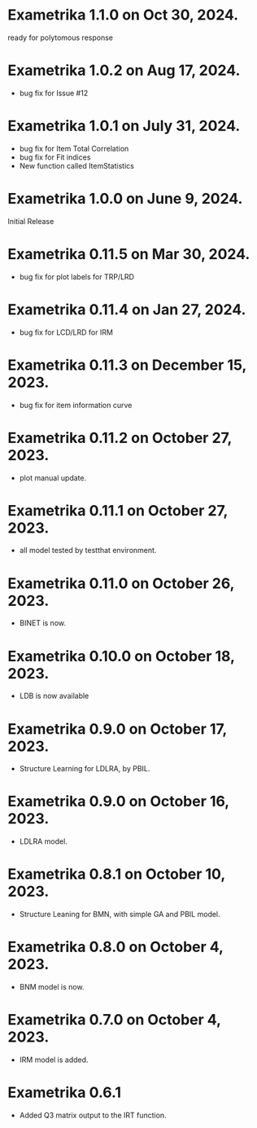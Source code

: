 # Exametrika 1.1.0 on Oct 30, 2024.

ready for polytomous response

# Exametrika 1.0.2 on Aug 17, 2024.

* bug fix for Issue #12

# Exametrika 1.0.1 on July 31, 2024.

* bug fix for Item Total Correlation
* bug fix for Fit indices
* New function called ItemStatistics

# Exametrika 1.0.0 on June 9, 2024.

Initial Release

# Exametrika 0.11.5 on Mar 30, 2024.

* bug fix for plot labels for TRP/LRD

# Exametrika 0.11.4 on Jan 27, 2024.

* bug fix for LCD/LRD for IRM


# Exametrika 0.11.3 on December 15, 2023.

* bug fix for item information curve

# Exametrika 0.11.2 on October 27, 2023.

* plot manual update.


# Exametrika 0.11.1 on October 27, 2023.

* all model tested by testthat environment.

# Exametrika 0.11.0 on October 26, 2023.

* BINET is now.

# Exametrika 0.10.0 on October 18, 2023.

* LDB is now available

# Exametrika 0.9.0 on October 17, 2023.

* Structure Learning for LDLRA, by PBIL.

# Exametrika 0.9.0 on October 16, 2023.

* LDLRA model.

# Exametrika 0.8.1 on October 10, 2023.

* Structure Leaning for BMN, with simple GA and PBIL model.

# Exametrika 0.8.0 on October 4, 2023.

* BNM model is now.

# Exametrika 0.7.0 on October 4, 2023.

* IRM model is added.

# Exametrika 0.6.1

* Added Q3 matrix output to the IRT function.
